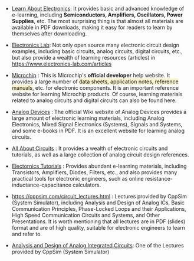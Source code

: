 - [Learn About Electronics](https://www.learnabout-electronics.org/): It provides basic and advanced knowledge of e-learning, including **Semiconductors, Amplifiers, Oscillators, Power Supplies**, etc. The most surprising thing is that almost all materials are available in PDF downloads, making it easy for readers to learn by themselves after downloading.

- [Electronics Lab](https://www.electronics-lab.com/): Not only open source many electronic circuit design examples, including basic circuits, analog circuits, digital circuits, etc., but also provide a wealth of learning resources (articles) in <https://www.electronics-lab.com/articles>

- [Microchip](https://developerhelp.microchip.com/) : This is Microchip's **official developer** help website. It provides a large number of <span style="background:rgba(240, 200, 0, 0.2)">data sheets, application notes, reference manuals</span>, etc. for electronic components. It is an important reference website for learning Microchip products. Of course, learning materials related to analog circuits and digital circuits can also be found here.

- [Analog Devices](https://wiki.analog.com/university/courses/tutorials/index) : The official Wiki website of Analog Devices provides a large amount of electronic learning materials, including Analog Electronics, Mixed Signal Electronics (Systems), Signals and Systems, and some e-books in PDF. It is an excellent website for learning analog circuits.

- [All About Circuits](https://www.allaboutcircuits.com/technical-articles/) : It provides a wealth of electronic circuits and tutorials, as well as a large collection of analog circuit design references.

- [Electornics Tutorials](https://www.electronics-tutorials.ws/) : Provides abundant e-learning materials, including Transistors, Amplifiers, Diodes, Filters, etc., and also provides many practical tools for electronic engineers, such as online resistance-inductance-capacitance calculators.

- <https://cppsim.com/circuit_lectures.html> : Lectures provided by CppSim (System Simulator), including Analysis and Design of Analog ICs, Basic Communication Principles, Phase-Locked Loops and their Applications, High Speed Communication Circuits and Systems, and Other Presentations. It is worth mentioning that all lectures are in PDF (slides) format and are of high quality, suitable for electronic engineers to learn and refer to.

- [Analysis and Design of Analog Integrated Circuits](https://cppsim.com/circuit_lectures.html): One of the Lectures provided by CppSim (System Simulator)
